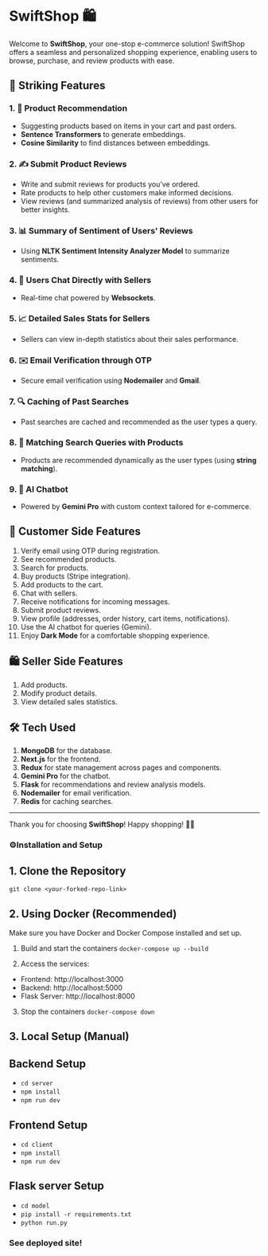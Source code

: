# SwiftShop 🛍️

Welcome to **SwiftShop**, your one-stop e-commerce solution! SwiftShop offers a seamless and personalized shopping experience, enabling users to browse, purchase, and review products with ease.

## 🚀 Striking Features

### 1. 🌟 Product Recommendation
- Suggesting products based on items in your cart and past orders.
- **Sentence Transformers** to generate embeddings.
- **Cosine Similarity** to find distances between embeddings.

### 2. ✍️ Submit Product Reviews
- Write and submit reviews for products you’ve ordered.
- Rate products to help other customers make informed decisions.
- View reviews (and summarized analysis of reviews) from other users for better insights.

### 3. 📊 Summary of Sentiment of Users' Reviews
- Using **NLTK Sentiment Intensity Analyzer Model** to summarize sentiments.

### 4. 💬 Users Chat Directly with Sellers
- Real-time chat powered by **Websockets**.

### 5. 📈 Detailed Sales Stats for Sellers
- Sellers can view in-depth statistics about their sales performance.

### 6. ✉️ Email Verification through OTP
- Secure email verification using **Nodemailer** and **Gmail**.

### 7. 🔍 Caching of Past Searches
- Past searches are cached and recommended as the user types a query.

### 8. 🔗 Matching Search Queries with Products
- Products are recommended dynamically as the user types (using **string matching**).

### 9. 🤖 AI Chatbot
- Powered by **Gemini Pro** with custom context tailored for e-commerce.

## 🛒 Customer Side Features

1. Verify email using OTP during registration.
2. See recommended products.
3. Search for products.
4. Buy products (Stripe integration).
5. Add products to the cart.
6. Chat with sellers.
7. Receive notifications for incoming messages.
8. Submit product reviews.
9. View profile (addresses, order history, cart items, notifications).
10. Use the AI chatbot for queries (Gemini).
11. Enjoy **Dark Mode** for a comfortable shopping experience.

## 🛍️ Seller Side Features

1. Add products.
2. Modify product details.
3. View detailed sales statistics.

## 🛠️ Tech Used

1. **MongoDB** for the database.
2. **Next.js** for the frontend.
3. **Redux** for state management across pages and components.
4. **Gemini Pro** for the chatbot.
5. **Flask** for recommendations and review analysis models.
6. **Nodemailer** for email verification.
7. **Redis** for caching searches.

---

Thank you for choosing **SwiftShop**! Happy shopping! 🛒✨

### ⚙️Installation and Setup

## 1. Clone the Repository

```git clone <your-forked-repo-link>```

## 2. Using Docker (Recommended)

Make sure you have Docker and Docker Compose installed and set up.
1. Build and start the containers
```docker-compose up --build```

2. Access the services:
- Frontend: http://localhost:3000
- Backend: http://localhost:5000
- Flask Server: http://localhost:8000

3. Stop the containers
```docker-compose down```

## 3. Local Setup (Manual)

## Backend Setup

- ```cd server```
- ```npm install```
- ```npm run dev```

## Frontend Setup

- ```cd client```
- ```npm install```
- ```npm run dev```

## Flask server Setup

- ```cd model```
- ```pip install -r requirements.txt```
- ```python run.py```

### See deployed site!



